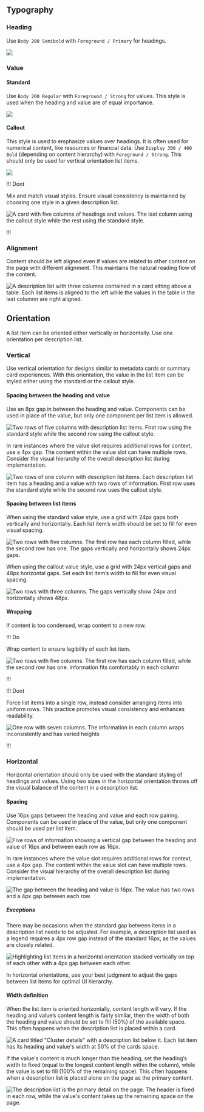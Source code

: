 ## Typography

### Heading

Use `Body 200 Semibold` with `Foreground / Primary` for headings.

![](/assets/patterns/description-list-patterns/description-list-heading.png)

### Value

#### Standard

Use `Body 200 Regular` with `Foreground / Strong` for values. This style is used when the heading and value are of equal importance.

![](/assets/patterns/description-list-patterns/description-list-value-standard.png)

#### Callout

This style is used to emphasize values over headings. It is often used for numerical content, like resources or financial data. Use `Display 300 / 400 Bold` (depending on content hierarchy) with `Foreground / Strong`. This should only be used for vertical orientation list items.

![](/assets/patterns/description-list-patterns/description-list-value-callout.png)

!!! Dont

Mix and match visual styles. Ensure visual consistency is maintained by choosing one style in a given description list.

![A card with five columns of headings and values. The last column using the callout style while the rest using the standard style.](/assets/patterns/description-list-patterns/description-list-dont-mix-match-styles.png)

!!!

### Alignment

Content should be left aligned even if values are related to other content on the page with different alignment. This maintains the natural reading flow of the content.

![A description list with three columns contained in a card sitting above a table. Each list items is aligned to the left while the values in the table in the last columnn are right aligned.](/assets/patterns/description-list-patterns/description-list-alignment-left.png)
 
## Orientation

A list item can be oriented either vertically or horizontally. Use one orientation per description list.

### Vertical

Use vertical orientation for designs similar to metadata cards or summary card experiences. With this orientation, the value in the list item can be styled either using the standard or the callout style.

#### Spacing between the heading and value

Use an 8px gap in between the heading and value. Components can be used in place of the value, but only one component per list item is allowed.

![Two rows of five columns with description list items. First row using the standard style while the second row using the callout style.](/assets/patterns/description-list-patterns/description-list-vertical-spacing-heading-value.png)

In rare instances where the value slot requires additional rows for context, use a 4px gap. The content within the value slot can have multiple rows. Consider the visual hierarchy of the overall description list during implementation.

![Two rows of one column with description list items. Each description list item has a heading and a value with two rows of information. First row uses the standard style while the second row uses the callout style.](/assets/patterns/description-list-patterns/description-list-vertical-value-multiple-lines.png)

#### Spacing between list items

When using the standard value style, use a grid with 24px gaps both vertically and horizontally. Each list item’s width should be set to fill for even visual spacing.

![Two rows with five columns. The first row has each column filled, while the second row has one. The gaps vertically and horizontally shows 24px gaps.](/assets/patterns/description-list-patterns/description-list-vertical-grid-gaps.png)

When using the callout value style, use a grid with 24px vertical gaps and 48px horizontal gaps. Set each list item’s width to fill for even visual spacing.

![Two rows with three columns. The gaps vertically show 24px and horizontally shows 48px.](/assets/patterns/description-list-patterns/description-list-vertical-callout-grid-gaps.png)

#### Wrapping

If content is too condensed, wrap content to a new row.

!!! Do

Wrap content to ensure legibility of each list item.

![Two rows with five columns. The first row has each column filled, while the second row has one. Information fits comfortably in each column](/assets/patterns/description-list-patterns/description-list-vertical-do-grid.png)

!!!

!!! Dont

Force list items into a single row, instead consider arranging items into uniform rows. This practice promotes visual consistency and enhances readability.

![One row with seven columns. The information in each column wraps inconsistently and has varied heights](/assets/patterns/description-list-patterns/description-list-vertical-dont-grid.png)

!!!

### Horizontal

Horizontal orientation should only be used with the standard styling of headings and values. Using two sizes in the horizontal orientation throws off the visual balance of the content in a description list.

#### Spacing

Use 16px gaps between the heading and value and each row pairing. Components can be used in place of the value, but only one component should be used per list item.

![Five rows of information showing a vertical gap between the heading and value of 16px and between each row as 16px.](/assets/patterns/description-list-patterns/description-list-horizontal-standard-grid-gaps.png)

In rare instances where the value slot requires additional rows for context, use a 4px gap. The content within the value slot can have multiple rows. Consider the visual hierarchy of the overall description list during implementation.

![The gap between the heading and value is 16px. The value has two rows and a 4px gap between each row.](/assets/patterns/description-list-patterns/description-list-horizontal-value-multiple-rows.png)

##### Exceptions

There may be occasions when the standard gap between items in a description list needs to be adjusted. For example, a description list used as a legend requires a 4px row gap instead of the standard 16px, as the values are closely related.

![Highlighting list items in a horizontal orientation stacked vertically on top of each other with a 4px gap between each other.](/assets/patterns/description-list-patterns/description-list-logical-gap.png)

In horizontal orientations, use your best judgment to adjust the gaps between list items for optimal UI hierarchy.

#### Width definition

When the list item is oriented horizontally, content length will vary. If the heading and value’s content length is fairly similar, then the width of both the heading and value should be set to fill (50%) of the available space. This often happens when the description list is placed within a card.

![A card titled "Cluster details" with a description list below it. Each list item has its heading and value's width at 50% of the cards space.](/assets/patterns/description-list-patterns/description-list-horizontal-fill-example.png)

If the value's content is much longer than the heading, set the heading’s width to fixed (equal to the longest content length within the column), while the value is set to fill (100% of the remaining space). This often happens when a description list is placed alone on the page as the primary content.

![The description list is the primary detail on the page. The header is fixed in each row, while the value's content takes up the remaining space on the page.](/assets/patterns/description-list-patterns/description-list-horizontal-fixed-width-example.png)